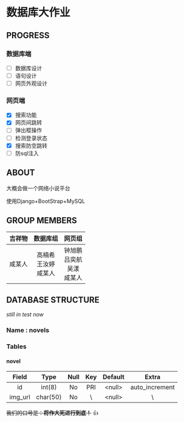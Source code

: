 # 数据库大作业

## PROGRESS

### 数据库端

- [ ] 数据库设计
- [ ] 语句设计
- [ ] 网页外观设计

### 网页端

- [x] 搜索功能
- [x] 网页间跳转
- [ ] 弹出框操作
- [ ] 检测登录状态
- [x] 搜索防空跳转
- [ ] 防sql注入

## ABOUT

大概会做一个网络小说平台

使用Django+BootStrap+MySQL

## GROUP MEMBERS

| 吉祥物 |          数据库组          |               网页组               |
| :----: | :------------------------: | :--------------------------------: |
| 咸某人 | 高楠希<br>王汝婷<br>咸某人 | 钟旭鹏<br>吕奕航<br>吴漾<br>咸某人 |

## DATABASE STRUCTURE

*still in test now*

### Name : **novels**

### Tables

#### novel

|  Field  |   Type   | Null  |     Key     | Default  |     Extra      |
| :-----: | :------: | :---: | :---------: | :------: | :------------: |  
|   id    |  int(8)  |  No   |     PRI     | \<null\> | auto_increment |
| img_url | char(50) |  No   | \\ |  \<null\> |    \\    |

~~我们的口号是：**将作大死进行到底！**~~ :+1:
